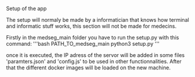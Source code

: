 Setup of the app

The setup will normaly be made by a informatician that knows how terminal and informatic stuff works, this section will not be made for medecins.

Firstly in the medseg_main folder you have to run the setup.py with this command:
'''bash
PATH_TO_medseg_main python3 setup.py
'''

once it is executed,  the IP adress of the servor will be added in some files 'paramters.json' and 'config.js' to be used in other functionnalities. After that the 
different docker images will be loaded on the new machine. 
